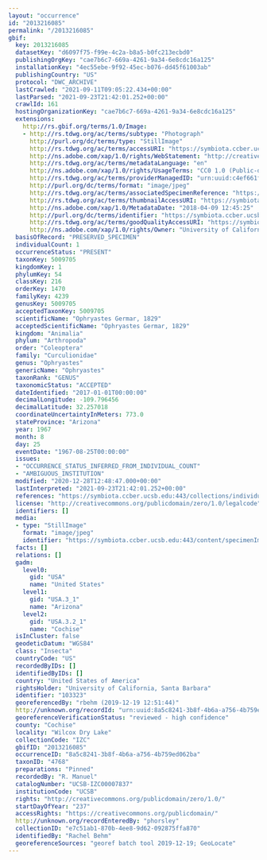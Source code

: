 ```yaml
---
layout: "occurrence"
id: "2013216085"
permalink: "/2013216085"
gbif:
  key: 2013216085
  datasetKey: "d6097f75-f99e-4c2a-b8a5-b0fc213ecbd0"
  publishingOrgKey: "cae7b6c7-669a-4261-9a34-6e8cdc16a125"
  installationKey: "4ec55ebe-9f92-45ec-b076-dd45f61003ab"
  publishingCountry: "US"
  protocol: "DWC_ARCHIVE"
  lastCrawled: "2021-09-11T09:05:22.434+00:00"
  lastParsed: "2021-09-23T21:42:01.252+00:00"
  crawlId: 161
  hostingOrganizationKey: "cae7b6c7-669a-4261-9a34-6e8cdc16a125"
  extensions:
    http://rs.gbif.org/terms/1.0/Image:
    - http://rs.tdwg.org/ac/terms/subtype: "Photograph"
      http://purl.org/dc/terms/type: "StillImage"
      http://rs.tdwg.org/ac/terms/accessURI: "https://symbiota.ccber.ucsb.edu:443/content/specimenImages/UCSB_IZC/UCSB-IZC00007/UCSB-IZC00007837_lg.jpg"
      http://ns.adobe.com/xap/1.0/rights/WebStatement: "http://creativecommons.org/publicdomain/zero/1.0/"
      http://rs.tdwg.org/ac/terms/metadataLanguage: "en"
      http://ns.adobe.com/xap/1.0/rights/UsageTerms: "CC0 1.0 (Public-domain)"
      http://rs.tdwg.org/ac/terms/providerManagedID: "urn:uuid:c4ef661f-c7a0-4d21-8900-d2f60c833638"
      http://purl.org/dc/terms/format: "image/jpeg"
      http://rs.tdwg.org/ac/terms/associatedSpecimenReference: "https://symbiota.ccber.ucsb.edu:443/collections/individual/index.php?occid=103323"
      http://rs.tdwg.org/ac/terms/thumbnailAccessURI: "https://symbiota.ccber.ucsb.edu:443/content/specimenImages/UCSB_IZC/UCSB-IZC00007/UCSB-IZC00007837_tn.jpg"
      http://ns.adobe.com/xap/1.0/MetadataDate: "2018-04-09 12:45:25"
      http://purl.org/dc/terms/identifier: "https://symbiota.ccber.ucsb.edu:443/content/specimenImages/UCSB_IZC/UCSB-IZC00007/UCSB-IZC00007837_lg.jpg"
      http://rs.tdwg.org/ac/terms/goodQualityAccessURI: "https://symbiota.ccber.ucsb.edu:443/content/specimenImages/UCSB_IZC/UCSB-IZC00007/UCSB-IZC00007837.jpg"
      http://ns.adobe.com/xap/1.0/rights/Owner: "University of California, Santa Barbara"
  basisOfRecord: "PRESERVED_SPECIMEN"
  individualCount: 1
  occurrenceStatus: "PRESENT"
  taxonKey: 5009705
  kingdomKey: 1
  phylumKey: 54
  classKey: 216
  orderKey: 1470
  familyKey: 4239
  genusKey: 5009705
  acceptedTaxonKey: 5009705
  scientificName: "Ophryastes Germar, 1829"
  acceptedScientificName: "Ophryastes Germar, 1829"
  kingdom: "Animalia"
  phylum: "Arthropoda"
  order: "Coleoptera"
  family: "Curculionidae"
  genus: "Ophryastes"
  genericName: "Ophryastes"
  taxonRank: "GENUS"
  taxonomicStatus: "ACCEPTED"
  dateIdentified: "2017-01-01T00:00:00"
  decimalLongitude: -109.796456
  decimalLatitude: 32.257018
  coordinateUncertaintyInMeters: 773.0
  stateProvince: "Arizona"
  year: 1967
  month: 8
  day: 25
  eventDate: "1967-08-25T00:00:00"
  issues:
  - "OCCURRENCE_STATUS_INFERRED_FROM_INDIVIDUAL_COUNT"
  - "AMBIGUOUS_INSTITUTION"
  modified: "2020-12-28T12:48:47.000+00:00"
  lastInterpreted: "2021-09-23T21:42:01.252+00:00"
  references: "https://symbiota.ccber.ucsb.edu:443/collections/individual/index.php?occid=103323"
  license: "http://creativecommons.org/publicdomain/zero/1.0/legalcode"
  identifiers: []
  media:
  - type: "StillImage"
    format: "image/jpeg"
    identifier: "https://symbiota.ccber.ucsb.edu:443/content/specimenImages/UCSB_IZC/UCSB-IZC00007/UCSB-IZC00007837_lg.jpg"
  facts: []
  relations: []
  gadm:
    level0:
      gid: "USA"
      name: "United States"
    level1:
      gid: "USA.3_1"
      name: "Arizona"
    level2:
      gid: "USA.3.2_1"
      name: "Cochise"
  isInCluster: false
  geodeticDatum: "WGS84"
  class: "Insecta"
  countryCode: "US"
  recordedByIDs: []
  identifiedByIDs: []
  country: "United States of America"
  rightsHolder: "University of California, Santa Barbara"
  identifier: "103323"
  georeferencedBy: "rbehm (2019-12-19 12:51:44)"
  http://unknown.org/recordId: "urn:uuid:8a5c8241-3b8f-4b6a-a756-4b759ed062ba"
  georeferenceVerificationStatus: "reviewed - high confidence"
  county: "Cochise"
  locality: "Wilcox Dry Lake"
  collectionCode: "IZC"
  gbifID: "2013216085"
  occurrenceID: "8a5c8241-3b8f-4b6a-a756-4b759ed062ba"
  taxonID: "4768"
  preparations: "Pinned"
  recordedBy: "R. Manuel"
  catalogNumber: "UCSB-IZC00007837"
  institutionCode: "UCSB"
  rights: "http://creativecommons.org/publicdomain/zero/1.0/"
  startDayOfYear: "237"
  accessRights: "https://creativecommons.org/publicdomain/"
  http://unknown.org/recordEnteredBy: "phorsley"
  collectionID: "e7c51ab1-870b-4ee8-9d62-092875ffa870"
  identifiedBy: "Rachel Behm"
  georeferenceSources: "georef batch tool 2019-12-19; GeoLocate"
---
```

